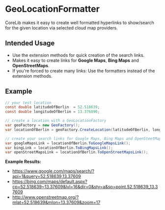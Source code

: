 ﻿# GeoLocationFormatter

CoreLib makes it easy to create well formatted hyperlinks to show/search for the given location via selected cloud map providers.

## Intended Usage

* Use the extension methods for quick creation of the search links.
* Makes it easy to create links for **Google Maps**, **Bing Maps** and **OpenStreetMaps**.
* If you're forced to create many links: Use the formatters instead of the extension methods.

## Example

```c#
// your test location
const double latitudeOfBerlin  = 52.518639;
const double longitudeOfBerlin = 13.376090;

// create a location with a GeoLocationFactory
var geoFactory = new GeoFactory();
var locationOfBerlin = geoFactory.CreateLocation(latitudeOfBerlin, longitudeOfBerlin);

// create your search links for Google Maps, Bing Maps and OpenSteetMap
var googleMapsLink = locationOfBerlin.ToGoogleMapsLink();
var bingLink = locationOfBerlin.ToBingMapsLink();
var openStreetMapsLink = locationOfBerlin.ToOpenStreetMapsLink();
```

**Example Results:**

* https://www.google.com/maps/search/?api=1&query=52.518639,13.37609
* https://bing.com/maps/default.aspx?cp=52.518639~13.37609&lvl=16&dir=0&sty=a&sp=point.52.518639_13.37609
* http://www.openstreetmap.org/?mlat=52.518639&mlon=13.37609&zoom=17